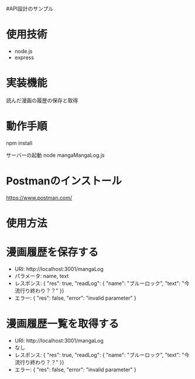 #API設計のサンプル

<h1>使用技術</h1>
<ul>
  <li>node.js</li>
    <li>express</li>
</ul>
<h1>実装機能</h1>
読んだ漫画の履歴の保存と取得

<h1>動作手順</h1>
npm install

サーバーの起動
node mangaMangaLog.js

<h1>Postmanのインストール</h1>

<a>https://www.postman.com/</a>

<h1>使用方法</h1>


<h1>漫画履歴を保存する</h1>
<ul>
  <li>URI: http://localhost:3001/mangaLog</li>
  <li>パラメータ: name, text</li>
  <li>レスポンス: { "res": true, "readLog": { "name": "ブルーロック", "text": "今流行り終わり？？" }}</li>
  <li>エラー: { "res": false, "error": "invalid parameter" }</li>
</ul>


<h1>漫画履歴一覧を取得する</h1>
<ul>
  <li>URI: http://localhost:3001/mangaLog</li>
  <li>なし</li>
  <li>レスポンス: { "res": true, "readLog": { "name": "ブルーロック", "text": "今流行り終わり？？" }}</li>
  <li>エラー: { "res": false, "error": "invalid parameter" }</li>
</ul>

